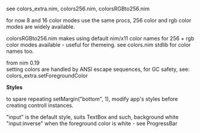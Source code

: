 see colors_extra.nim, colors256.nim, colorsRGBto256.nim

for now 8 and 16 color modes use the same procs,
256 color and rgb color modes are widely available.

colorsRGBto256.nim makes using default nim/x11 color names
for 256 + rgb color modes available - useful for themeing.
see colors.nim stdlib for color names too.


from nim 0.19  
setting colors are handled by ANSI escape sequences,
for GC safety, see: colors_extra.setForegroundColor


**Styles**

to spare repeating setMargin("bottom", 1), modify app's styles before creating 
controll instances.

"input" is the default style, suits TextBox and such, background white
"input:inverse" when the foreground color is white - see ProgressBar